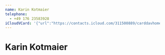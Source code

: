 ```yaml
---
name: Karin Kotmaier
telephone:
  - +49 176 23583928
iCloudVCard: '{"url":"https://contacts.icloud.com/311500889/carddavhome/card/QTgyRDQ1MzAtRURBMi00MTVDLUIyMUYtMjc3MjVFRTA0NUVB.vcf","etag":"\"kmfhdxco\"","data":"BEGIN:VCARD\r\nVERSION:3.0\r\nFN:\r\nN:Kotmaier;Karin;;;\r\nUID:A82D4530-EDA2-415C-B21F-27725EE045EA\r\nPRODID:-//Apple Inc.//Apple WebDAV Outlook Store 4.8.26//ENX-APPLE-OL-MAPPI\r\n NG-INFO:1\r\nREV:2025-04-03T22:10:56Z\r\nORG:;\r\nTEL;TYPE=CELL:+49 176 23583928\r\nEND:VCARD"}'
---
```

# Karin Kotmaier